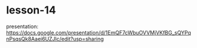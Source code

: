 # lesson-14
presentation: https://docs.google.com/presentation/d/1EmQF7cWbuOVVMjVKfBG_sQYPqnPsqsQk8Aaei6UZJlc/edit?usp=sharing
